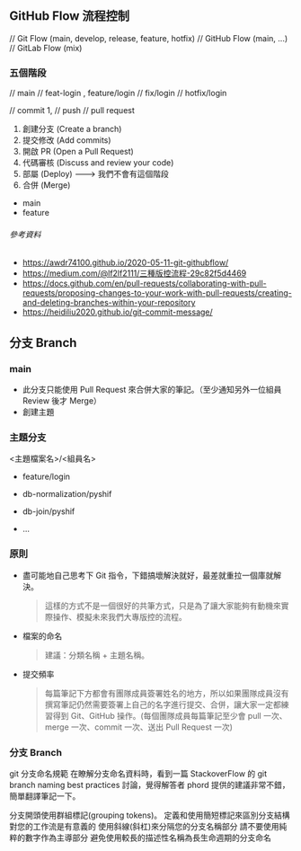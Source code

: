 ## GitHub Flow 流程控制

// Git Flow (main, develop, release, feature, hotfix)
// GitHub Flow (main, ...)
// GitLab Flow (mix)

### 五個階段

// main
// feat-login , feature/login
// fix/login
// hotfix/login

// commit 1,
// push
// pull request

1. 創建分支 (Create a branch)
2. 提交修改 (Add commits)
3. 開啟 PR (Open a Pull Request)
4. 代碼審核 (Discuss and review your code)
5. 部屬 (Deploy) ---> 我們不會有這個階段
6. 合併 (Merge)

-   main
-   feature

###### 參考資料

-   https://awdr74100.github.io/2020-05-11-git-githubflow/
-   https://medium.com/@lf2lf2111/三種版控流程-29c82f5d4469
-   https://docs.github.com/en/pull-requests/collaborating-with-pull-requests/proposing-changes-to-your-work-with-pull-requests/creating-and-deleting-branches-within-your-repository
-   https://heidiliu2020.github.io/git-commit-message/

## 分支 Branch

### main

-   此分支只能使用 Pull Request 來合併大家的筆記。（至少通知另外一位組員 Review 後才 Merge）
-   創建主題

### 主題分支

<grouping tokens>
<主題檔案名>/<組員名>

-   feature/login

-   db-normalization/pyshif
-   db-join/pyshif
-   ...

### 原則

-   盡可能地自己思考下 Git 指令，下錯搞壞解決就好，最差就重拉一個庫就解決。

    > 這樣的方式不是一個很好的共筆方式，只是為了讓大家能夠有動機來實際操作、模擬未來我們大專版控的流程。

-   檔案的命名

    > 建議：分類名稱 + 主題名稱。

-   提交頻率
    > 每篇筆記下方都會有團隊成員簽署姓名的地方，所以如果團隊成員沒有撰寫筆記仍然需要簽署上自己的名字進行提交、合併，讓大家一定都練習得到 Git、GitHub 操作。(每個團隊成員每篇筆記至少會 pull 一次、merge 一次、commit 一次、送出 Pull Request 一次)

### 分支 Branch

git 分支命名規範
在瞭解分支命名資料時，看到一篇 StackoverFlow 的 git branch naming best practices 討論，覺得解答者 phord 提供的建議非常不錯，簡單翻譯筆記一下。

分支開頭使用群組標記(grouping tokens)。
定義和使用簡短標記來區別分支結構對您的工作流是有意義的
使用斜線(斜杠)來分隔您的分支名稱部分
請不要使用純粹的數字作為主導部分
避免使用較長的描述性名稱為長生命週期的分支命名
